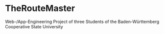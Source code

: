 # TheRouteMaster
Web-/App-Engineering Project of three Students of the Baden-Württemberg Cooperative State University
